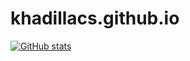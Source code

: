 # khadillacs.github.io

[![GitHub stats](https://github-readme-stats.vercel.app/api?username=khadillacs)](https://github.com/anuraghazra/github-readme-stats)
